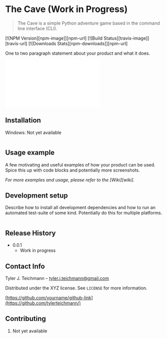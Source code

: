 # The Cave (Work in Progress)
> The Cave is a simple Python adventure game based in the command line interface (CLI).

[![NPM Version][npm-image]][npm-url]
[![Build Status][travis-image]][travis-url]
[![Downloads Stats][npm-downloads]][npm-url]

One to two paragraph statement about your product and what it does.

![](the_cave/static/title/screen.txt)

## Installation

Windows: Not yet available

```sh

```

## Usage example

A few motivating and useful examples of how your product can be used. Spice this up with code blocks and potentially more screenshots.

_For more examples and usage, please refer to the [Wiki][wiki]._

## Development setup

Describe how to install all development dependencies and how to run an automated test-suite of some kind. Potentially do this for multiple platforms.

```sh

```

## Release History

* 0.0.1
    * Work in progress

## Contact Info

Tyler J. Teichmann – tyler.j.teichmann@gmail.com

Distributed under the XYZ license. See ``LICENSE`` for more information.

[https://github.com/yourname/github-link](https://github.com/tylerteichmann/)

## Contributing

1. Not yet available
